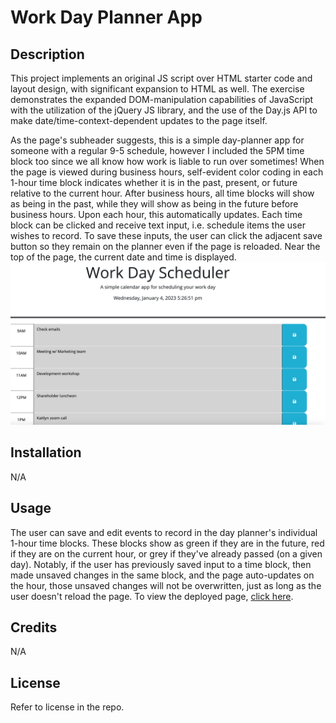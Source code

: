 # Work Day Planner App

## Description

This project implements an original JS script over HTML starter code and layout design, with significant expansion to HTML as well. The exercise demonstrates the expanded DOM-manipulation capabilities of JavaScript with the utilization of the jQuery JS library, and the use of the Day.js API to make date/time-context-dependent updates to the page itself.

As the page's subheader suggests, this is a simple day-planner app for someone with a regular 9-5 schedule, however I included the 5PM time block too since we all know how work is liable to run over sometimes! When the page is viewed during business hours, self-evident color coding in each 1-hour time block indicates whether it is in the past, present, or future relative to the current hour. After business hours, all time blocks will show as being in the past, while they will show as being in the future before business hours. Upon each hour, this automatically updates. Each time block can be clicked and receive text input, i.e. schedule items the user wishes to record. To save these inputs, the user can click the adjacent save button so they remain on the planner even if the page is reloaded. Near the top of the page, the current date and time is displayed. ![Sample screenshot of deployed site](./Assets/images/sample.png)

## Installation

N/A

## Usage

The user can save and edit events to record in the day planner's individual 1-hour time blocks. These blocks show as green if they are in the future, red if they are on the current hour, or grey if they've already passed (on a given day). Notably, if the user has previously saved input to a time block, then made unsaved changes in the same block, and the page auto-updates on the hour, those unsaved changes will not be overwritten, just as long as the user doesn't reload the page. To view the deployed page, [click here](https://altavada.github.io/day-planner-app/).

## Credits

N/A

## License

Refer to license in the repo.

